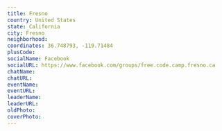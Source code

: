 ```yaml
---
title: Fresno
country: United States
state: California
city: Fresno
neighborhood: 
coordinates: 36.748793, -119.71484
plusCode:
socialName: Facebook
socialURL: https://www.facebook.com/groups/free.code.camp.fresno.ca
chatName:
chatURL:
eventName:
eventURL:
leaderName:
leaderURL:
oldPhoto: 
coverPhoto:
---
```

